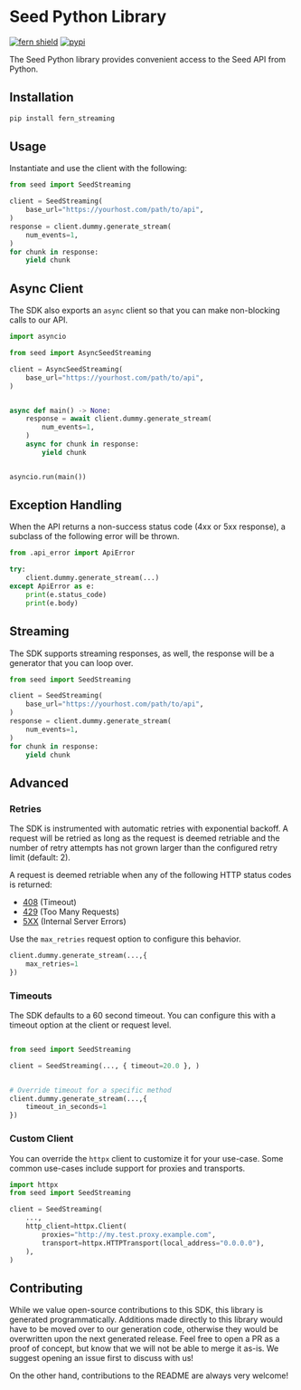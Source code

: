 # Seed Python Library

[![fern shield](https://img.shields.io/badge/%F0%9F%8C%BF-SDK%20generated%20by%20Fern-brightgreen)](https://github.com/fern-api/fern)
[![pypi](https://img.shields.io/pypi/v/fern_streaming)](https://pypi.python.org/pypi/fern_streaming)

The Seed Python library provides convenient access to the Seed API from Python.

## Installation

```sh
pip install fern_streaming
```

## Usage

Instantiate and use the client with the following:

```python
from seed import SeedStreaming

client = SeedStreaming(
    base_url="https://yourhost.com/path/to/api",
)
response = client.dummy.generate_stream(
    num_events=1,
)
for chunk in response:
    yield chunk
```

## Async Client

The SDK also exports an `async` client so that you can make non-blocking calls to our API.

```python
import asyncio

from seed import AsyncSeedStreaming

client = AsyncSeedStreaming(
    base_url="https://yourhost.com/path/to/api",
)


async def main() -> None:
    response = await client.dummy.generate_stream(
        num_events=1,
    )
    async for chunk in response:
        yield chunk


asyncio.run(main())
```

## Exception Handling

When the API returns a non-success status code (4xx or 5xx response), a subclass of the following error
will be thrown.

```python
from .api_error import ApiError

try:
    client.dummy.generate_stream(...)
except ApiError as e:
    print(e.status_code)
    print(e.body)
```

## Streaming

The SDK supports streaming responses, as well, the response will be a generator that you can loop over.

```python
from seed import SeedStreaming

client = SeedStreaming(
    base_url="https://yourhost.com/path/to/api",
)
response = client.dummy.generate_stream(
    num_events=1,
)
for chunk in response:
    yield chunk
```

## Advanced

### Retries

The SDK is instrumented with automatic retries with exponential backoff. A request will be retried as long
as the request is deemed retriable and the number of retry attempts has not grown larger than the configured
retry limit (default: 2).

A request is deemed retriable when any of the following HTTP status codes is returned:

- [408](https://developer.mozilla.org/en-US/docs/Web/HTTP/Status/408) (Timeout)
- [429](https://developer.mozilla.org/en-US/docs/Web/HTTP/Status/429) (Too Many Requests)
- [5XX](https://developer.mozilla.org/en-US/docs/Web/HTTP/Status/500) (Internal Server Errors)

Use the `max_retries` request option to configure this behavior.

```python
client.dummy.generate_stream(...,{
    max_retries=1
})
```

### Timeouts

The SDK defaults to a 60 second timeout. You can configure this with a timeout option at the client or request level.

```python

from seed import SeedStreaming

client = SeedStreaming(..., { timeout=20.0 }, )


# Override timeout for a specific method
client.dummy.generate_stream(...,{
    timeout_in_seconds=1
})
```

### Custom Client

You can override the `httpx` client to customize it for your use-case. Some common use-cases include support for proxies
and transports.
```python
import httpx
from seed import SeedStreaming

client = SeedStreaming(
    ...,
    http_client=httpx.Client(
        proxies="http://my.test.proxy.example.com",
        transport=httpx.HTTPTransport(local_address="0.0.0.0"),
    ),
)
```

## Contributing

While we value open-source contributions to this SDK, this library is generated programmatically.
Additions made directly to this library would have to be moved over to our generation code,
otherwise they would be overwritten upon the next generated release. Feel free to open a PR as
a proof of concept, but know that we will not be able to merge it as-is. We suggest opening
an issue first to discuss with us!

On the other hand, contributions to the README are always very welcome!
